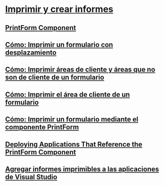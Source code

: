 # [Imprimir y crear informes](printing-and-reporting.md)
## [PrintForm Component](printform-component.md)
## [Cómo: Imprimir un formulario con desplazamiento](how-to-print-a-scrollable-form.md)
## [Cómo: Imprimir áreas de cliente y áreas que no son de cliente de un formulario](how-to-print-client-and-non-client-areas-of-a-form.md)
## [Cómo: Imprimir el área de cliente de un formulario](how-to-print-the-client-area-of-a-form.md)
## [Cómo: Imprimir un formulario mediante el componente PrintForm](how-to-print-a-form-by-using-the-printform-component.md)
## [Deploying Applications That Reference the PrintForm Component](deploying-applications-that-reference-the-printform-component.md)
## [Agregar informes imprimibles a las aplicaciones de Visual Studio](adding-printable-reports-to-visual-studio-applications.md)
